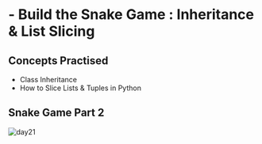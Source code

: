 # - Build the Snake Game : Inheritance & List Slicing
## Concepts Practised
- Class Inheritance
- How to Slice Lists & Tuples in Python
## Snake Game Part 2
![day21](https://user-images.githubusercontent.com/98851253/154784140-a3e09fa8-1c0e-4f66-8329-1c1322d802df.gif)